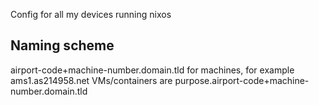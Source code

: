 Config for all my devices running nixos

## Naming scheme
airport-code+machine-number.domain.tld for machines, for example ams1.as214958.net
VMs/containers are purpose.airport-code+machine-number.domain.tld